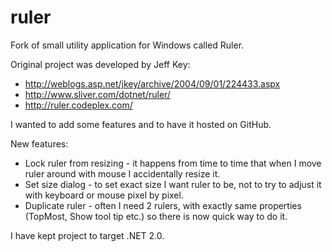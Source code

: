 ruler
=====

Fork of small utility application for Windows called Ruler.

Original project was developed by Jeff Key:

- http://weblogs.asp.net/jkey/archive/2004/09/01/224433.aspx
- http://www.sliver.com/dotnet/ruler/
- http://ruler.codeplex.com/

I wanted to add some features and to have it hosted on GitHub.

New features:

- Lock ruler from resizing - it happens from time to time that when I move ruler around with mouse I accidentally resize it.
- Set size dialog - to set exact size I want ruler to be, not to try to adjust it with keyboard or mouse pixel by pixel.
- Duplicate ruler - often I need 2 rulers, with exactly same properties (TopMost, Show tool tip etc.) so there is now quick way to do it.

I have kept project to target .NET 2.0.

